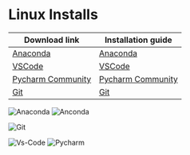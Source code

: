 # Linux Installs



| Download link                                                  | Installation guide                    |
| -------------------------------------------------------------- | -----------------------------|
| [Anaconda](https://www.anaconda.com/products/distribution#Downloads)     | [Anaconda](https://docs.anaconda.com/anaconda/install/linux/)         |
| [VSCode](https://code.visualstudio.com/Download)            |[VSCode](https://code.visualstudio.com/docs/setup/linux)             |
| [Pycharm Community](https://www.jetbrains.com/pycharm/download/#section=linux)| [Pycharm Community](https://www.jetbrains.com/help/pycharm/installation-guide.html#standalone)        |
| [Git](https://git-scm.com/download/linux)                      |[Git](https://git-scm.com/download/linux)  |


![Anaconda](https://user-images.githubusercontent.com/70502261/218309288-ad06ee21-d034-4d35-9a1b-54131b7d8bbe.png)
![Anconda](https://user-images.githubusercontent.com/70502261/218309323-aeebf749-8173-47ca-9fb9-9656abc5cf49.png)


![Git](https://user-images.githubusercontent.com/70502261/218309289-9e74e617-5409-4c4a-bc25-7100f353c7b9.png)

![Vs-Code](https://user-images.githubusercontent.com/70502261/218309293-3300558d-7cfb-4e90-b952-73801c36633a.png)
![Pycharm](https://user-images.githubusercontent.com/70502261/218309301-ff15bb5f-36e4-4ba7-b717-baa8f0c18da7.png)
